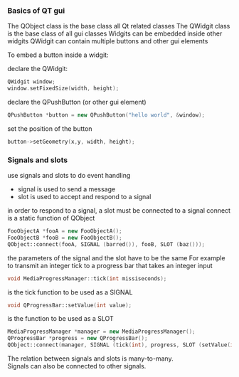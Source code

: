 ### Basics of QT gui
The QObject class is the base class all Qt related classes
The QWidgit class is the base class of all gui classes
Widgits can be embedded inside other widgits
QWidgit can contain multiple buttons and other gui elements

To embed a button inside a widgit:

declare the QWidgit:
```c++
QWidgit window;
window.setFixedSize(width, height);
```

declare the QPushButton (or other gui element)
```c++
QPushButton *button = new QPushButton("hello world", &window);
```

set the position of the button
```c++
button->setGeometry(x,y, width, height);
```

### Signals and slots
use signals and slots to do event handling
<ul>
<li>
signal is used to send a message 
</li>
<li>
slot is used to accept and respond to a signal
</li>
</ul>
in order to respond to a signal, a slot must be connected to a signal
connect is a static function of QObject

```c++
FooObjectA *fooA = new FooObjectA();
FooObjectB *fooB = new FooObjectB();
QObject::connect(fooA, SIGNAL (barred()), fooB, SLOT (baz()));
```

the parameters of the signal and the slot have to be the same
For example to transmit an integer tick to a progress bar that takes an integer input

```c++
void MediaProgressManager::tick(int missiseconds);
```
is the tick function to be used as a SIGNAL

```c++
void QProgressBar::setValue(int value);
```
is the function to be used as a SLOT

```c++
MediaProgressManager *manager = new MediaProgressManager();
QProgressBar *progress = new QProgressBar();
QObject::connect(manager, SIGNAL (tick(int), progress, SLOT (setValue(int)));
```

The relation between signals and slots is many-to-many.
<br>
Signals can also be connected to other signals.

